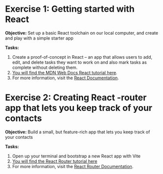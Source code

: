 # Exercise 1: Getting started with React
**Objective:** Set up a basic React toolchain on our local computer, and create and play with a simple starter app

**Tasks:**
1.  Create a proof-of-concept in React – an app that allows users to add, edit, and delete tasks they want to work on and also mark tasks as complete without deleting them.
2. [You will find the MDN Web Docs React tutorial here](https://developer.mozilla.org/en-US/docs/Learn_web_development/Core/Frameworks_libraries/React_todo_list_beginning).
3. For more information, visit the [React Documentation](https://react.dev/blog/2023/03/16/introducing-react-dev).


# Exercise 2: Creating React -router app that lets you keep track of your contacts
**Objective:** Build a small, but feature-rich app that lets you keep track of your contacts

**Tasks:**
1.  Open up your terminal and bootstrap a new React app with Vite
2. [You will find the React Router tutorial here](https://reactrouter.com/6.28.0/start/tutorial)
3. For more information, visit the [React Router Documentation](https://reactrouter.com/home).